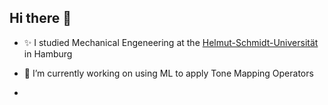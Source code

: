 ## Hi there 👋

- ✨ I studied Mechanical Engeneering at the [Helmut-Schmidt-Universität](https://www.hsu-hh.de/mb/) in Hamburg  
- 🔭 I’m currently working on using ML to apply Tone Mapping Operators

- 
<!--
**AlexanderGuhl/AlexanderGuhl** is a ✨ _special_ ✨ repository because its `README.md` (this file) appears on your GitHub profile.

Here are some ideas to get you started:

- 🔭 I’m currently working on ...
- 🌱 I’m currently learning ...
- 👯 I’m looking to collaborate on ...
- 🤔 I’m looking for help with ...
- 💬 Ask me about ...
- 📫 How to reach me: ...
- 😄 Pronouns: ...
- ⚡ Fun fact: ...
-->
